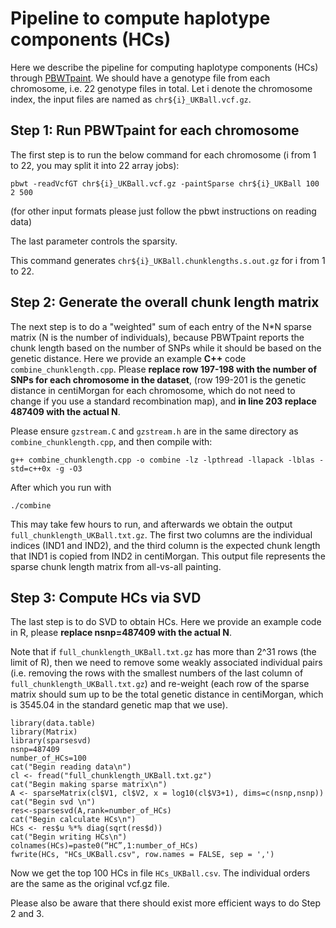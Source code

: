 # Pipeline to compute haplotype components (HCs)
Here we describe the pipeline for computing haplotype components (HCs) through [PBWTpaint](https://github.com/richarddurbin/pbwt). We should have a genotype file from each chromosome, i.e. 22 genotype files in total. Let i denote the chromosome index, the input files are named as ``chr${i}_UKBall.vcf.gz``.

## Step 1: Run PBWTpaint for each chromosome  
The first step is to run the below command for each chromosome (i from 1 to 22, you may split it into 22 array jobs):  

```pbwt -readVcfGT chr${i}_UKBall.vcf.gz -paintSparse chr${i}_UKBall 100 2 500```

(for other input formats please just follow the pbwt instructions on reading data)  

The last parameter controls the sparsity.  

This command generates ``chr${i}_UKBall.chunklengths.s.out.gz`` for i from 1 to 22.  

## Step 2: Generate the overall chunk length matrix

The next step is to do a "weighted" sum of each entry of the N*N sparse matrix (N is the number of individuals), because PBWTpaint reports the chunk length based on the number of SNPs while it should be based on the genetic distance. Here we provide an example **C++** code ``combine_chunklength.cpp``. Please **replace row 197-198 with the number of SNPs for each chromosome in the dataset**, (row 199-201 is the genetic distance in centiMorgan for each chromosome, which do not need to change if you use a standard recombination map), and **in line 203 replace 487409 with the actual N**.  

Please ensure ``gzstream.C`` and ``gzstream.h`` are in the same directory as ``combine_chunklength.cpp``, and then compile with:

```g++ combine_chunklength.cpp -o combine -lz -lpthread -llapack -lblas -std=c++0x -g -O3```

After which you run with

```./combine```

This may take few hours to run, and afterwards we obtain the output ``full_chunklength_UKBall.txt.gz``. The first two columns are the individual indices (IND1 and IND2), and the third column is the expected chunk length that IND1 is copied from IND2 in centiMorgan. This output file represents the sparse chunk length matrix from all-vs-all painting.


## Step 3: Compute HCs via SVD

The last step is to do SVD to obtain HCs. Here we provide an example code in R, please **replace nsnp=487409 with the actual N**. 

Note that if ``full_chunklength_UKBall.txt.gz`` has more than 2^31 rows (the limit of R), then we need to remove some weakly associated individual pairs (i.e. removing the rows with the smallest numbers of the last column of ``full_chunklength_UKBall.txt.gz``) and re-weight (each row of the sparse matrix should sum up to be the total genetic distance in centiMorgan, which is 3545.04 in the standard genetic map that we use). 

```
library(data.table)  
library(Matrix)  
library(sparsesvd)  
nsnp=487409  
number_of_HCs=100  
cat("Begin reading data\n")  
cl <- fread("full_chunklength_UKBall.txt.gz")  
cat("Begin making sparse matrix\n")  
A <- sparseMatrix(cl$V1, cl$V2, x = log10(cl$V3+1), dims=c(nsnp,nsnp))  
cat("Begin svd \n")  
res<-sparsesvd(A,rank=number_of_HCs)  
cat("Begin calculate HCs\n")  
HCs <- res$u %*% diag(sqrt(res$d))  
cat("Begin writing HCs\n")  
colnames(HCs)=paste0(“HC”,1:number_of_HCs)  
fwrite(HCs, "HCs_UKBall.csv", row.names = FALSE, sep = ',')  
```

Now we get the top 100 HCs in file ``HCs_UKBall.csv``. The individual orders are the same as the original vcf.gz file.

Please also be aware that there should exist more efficient ways to do Step 2 and 3.
